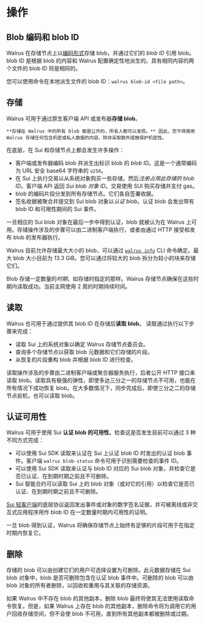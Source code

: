 # 操作

## Blob 编码和 blob ID

Walrus 在存储节点上以[编码形式](../design/encoding.md)存储 blob，并通过它们的 *blob ID* 引用 blob。blob ID 是根据 blob 的内容和 Walrus 配置确定性地派生的。具有相同内容的两个文件的 blob ID 将是相同的。

您可以使用命令在本地派生文件的 blob ID：`walrus blob-id <file path>`。

## 存储

Walrus 可用于通过原生客户端 API 或发布器**存储 blob**。

```admonish danger title="公共访问"
**存储在 Walrus 中的所有 blob 都是公开的，所有人都可以发现。** 因此，您不得使用 Walrus 存储任何包含机密或私人数据的内容，除非采取额外措施保护机密性。
```

在底层，在 Sui 和存储节点上都会发生许多操作：

- 客户端或发布器编码 blob 并派生出标识 blob 的 *blob ID*。这是一个通常编码为 URL 安全 base64 字符串的 `u256`。
- 在 Sui 上执行交易以从系统对象购买一些存储，然后*注册占用此存储的 blob ID*。客户端 API 返回 *Sui blob 对象 ID*。交易使用 SUI 购买存储并支付 gas。
- blob 的编码片段分发到所有存储节点。它们各自签署收据。
- 签名收据被聚合并提交到 Sui blob 对象以*认证 blob*。认证 blob 会发出带有 blob ID 和可用性期间的 Sui 事件。

一旦相应的 Sui blob 对象在最后一步中得到认证，blob 就被认为在 Walrus 上可用。存储操作涉及的步骤可以由二进制客户端执行，或者由通过 HTTP 接受和发布 blob 的发布器执行。

Walrus 目前允许存储最大大小的 blob，可以通过 [`walrus info`](../usage/client-cli.md#walrus-system-information) CLI 命令确定。最大 blob 大小目前为 13.3&nbsp;GiB。您可以通过将较大的 blob 拆分为较小的块来存储它们。

Blob 存储一定数量的*时期*，如存储时指定的那样。Walrus 存储节点确保在这些时期内读取成功。当前主网使用 2 周的时期持续时间。

## 读取

Walrus 也可用于通过提供其 blob ID 在存储后**读取 blob**。
读取通过执行以下步骤来完成：

- 读取 Sui 上的系统对象以确定 Walrus 存储节点委员会。
- 查询多个存储节点以获取 blob 元数据和它们存储的片段。
- 从恢复的片段重构 blob 并根据 blob ID 进行检查。

读取操作涉及的步骤由二进制客户端或聚合器服务执行，后者公开 HTTP 接口来读取 blob。读取具有极强的弹性，即使多达三分之一的存储节点不可用，也能在所有情况下成功恢复 blob。在大多数情况下，同步完成后，即使三分之二的存储节点宕机，也可以读取 blob。

## 认证可用性

Walrus 可用于使用 Sui **认证 blob 的可用性**。检查这是否发生目前可以通过 3 种不同方式完成：

- 可以使用 Sui SDK 读取来认证在 Sui 上认证 blob ID 时发出的认证 blob 事件。客户端 `walrus blob-status` 命令可用于识别需要检查的事件 ID。
- 可以使用 Sui SDK 读取来认证与 blob ID 对应的 Sui blob 对象，并检查它是否已认证、在到期时期之前且不可删除。
- Sui 智能合约可以读取 Sui 上的 blob 对象（或对它的引用）以检查它是否已认证、在到期时期之前且不可删除。

[Sui 轻客户端](https://github.com/MystenLabs/sui/tree/main/crates/sui-light-client)的底层协议返回发出事件或对象的数字签名证据，并可被离线或非交互式应用程序用作 blob ID 在一定数量时期内可用性的证明。

一旦 blob 得到认证，Walrus 将确保存储节点上始终有足够的片段可用于在指定时期内恢复它。

## 删除

存储的 blob 可以由创建它们的用户可选择设置为可删除。此元数据存储在 Sui blob 对象中，blob 是否可删除包含在认证 blob 事件中。可删除的 blob 可以由 blob 对象的所有者删除，以回收和重用与其关联的存储资源。

如果 Walrus 中不存在 blob 的其他副本，删除 blob 最终将使其无法使用读取命令恢复。但是，如果 Walrus 上存在 blob 的其他副本，删除命令将为调用它的用户回收存储空间，但不会使 blob 不可用，直到所有其他副本都被删除或过期。